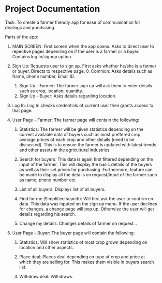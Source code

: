 # Project Documentation

Task: To create a farmer friendly app for ease of communication for dealings and purchasing.



Parts of the app:
1. MAIN SCREEN:
    First screen when the app opens. Asks to direct user to repective pages depending on if the user is a farmer or a buyer. Contains log In/signup option.

2. Sign Up:
    Requests user to sign up. First asks whether he/she is a farmer or buyer. Directs to respective page.
    0. Common: 
        Asks details such as Name, phone number, Email ID.
    1. Sign Up - Farmer:
        The farmer sign up will ask them to enter details such as crop, location, quantity.
    2. Sign Up - Buyer:
        Asks details regarding location.


3. Log In:
    Log In checks credentials of current user then grants access to that page.

4. User Page - Farmer:
    The farmer page will contain the following:
    1. Statistics:
        The farmer will be given statistics depending on the current available data of buyers such as most preffered crop, average prices of each crop and other details (need to be discussed). This is to ensure the farmer is updated with latest trends and other assets in the agricultural industries.

    2. Search for buyers:
        This data is again first filtered depending on the input of the farmer. This will display the basic details of the buyers as well as their set prices for purchasing. Furthermore, feature can be made to display all the details on request/input of the farmer such as name, phone number etc.

    3. List of all buyers:
        Displays list of all buyers.

    4. Find for me (Simplified search):
        Will first ask the user to confirm on data. This data was inputed on the sign up menu. If the user declines for changes, a change page will pop up. Otherwise the user will get details regarding his search.

    5. Change my details:
        Changes details of farmer on request...


5. User Page - Buyer:
    The buyer page will contain the following:
    1. Statistics:
        Will show statistics of most crop grown depending on location and other aspects.

    2. Place deal:
        Places deal depending on type of crop and price at which they are selling for. This makes them visible in buyers search list.

    3. Withdraw deal:
        Withdraws.



    